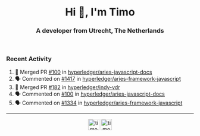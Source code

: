 <h1 align="center">Hi 👋, I'm Timo</h1>
<h3 align="center">A developer from Utrecht, The Netherlands</h3>
<br/>
<!-- https://github.com/rahuldkjain/github-profile-readme-generator --!>

<!--  <p align="left"><img src="https://github-readme-stats.vercel.app/api?username=timoglastra&show_icons=true&count_private=true&" alt="timoglastra" /></p> --!>

<!--
Github language stats
<p align="left"><img src="https://github-readme-stats.vercel.app/api/top-langs/?username=timoglastra&layout=compact" alt="timoglastra" /><p>
-->

<!-- Codestats language stats -->
<!-- <p align="left"><img src="https://codestats-readme.vercel.app/api/top-langs/?username=timoglastra&layout=compact&language_count=12" alt="timoglastra" /><p>    --!>
  
<h3>Recent Activity</h3>

<!--START_SECTION:activity-->
1. 🎉 Merged PR [#100](https://github.com/hyperledger/aries-javascript-docs/pull/100) in [hyperledger/aries-javascript-docs](https://github.com/hyperledger/aries-javascript-docs)
2. 🗣 Commented on [#1417](https://github.com/hyperledger/aries-framework-javascript/issues/1417) in [hyperledger/aries-framework-javascript](https://github.com/hyperledger/aries-framework-javascript)
3. 🎉 Merged PR [#182](https://github.com/hyperledger/indy-vdr/pull/182) in [hyperledger/indy-vdr](https://github.com/hyperledger/indy-vdr)
4. 🗣 Commented on [#100](https://github.com/hyperledger/aries-javascript-docs/issues/100) in [hyperledger/aries-javascript-docs](https://github.com/hyperledger/aries-javascript-docs)
5. 🗣 Commented on [#1334](https://github.com/hyperledger/aries-framework-javascript/issues/1334) in [hyperledger/aries-framework-javascript](https://github.com/hyperledger/aries-framework-javascript)
<!--END_SECTION:activity-->

---

<p align="center">
<a href="https://twitter.com/timoglastra" target="blank"><img align="center" src="https://cdn.jsdelivr.net/npm/simple-icons@3.0.1/icons/twitter.svg" alt="timoglastra" height="30" width="30" /></a>
<a href="https://linkedin.com/in/timoglastra" target="blank"><img align="center" src="https://cdn.jsdelivr.net/npm/simple-icons@3.0.1/icons/linkedin.svg" alt="timoglastra" height="30" width="30" /></a>
</p>



